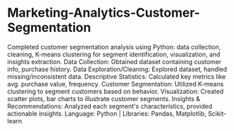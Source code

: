 # Marketing-Analytics-Customer-Segmentation
Completed customer segmentation analysis using Python: data collection, cleaning, K-means clustering for segment identification, visualization, and insights extraction.
Data Collection: Obtained dataset containing customer info, purchase history.
Data Exploration/Cleaning: Explored dataset, handled missing/inconsistent data.
Descriptive Statistics: Calculated key metrics like avg. purchase value, frequency.
Customer Segmentation: Utilized K-means clustering to segment customers based on behavior.
Visualization: Created scatter plots, bar charts to illustrate customer segments.
Insights & Recommendations: Analyzed each segment's characteristics, provided actionable insights.
Language: Python | Libraries: Pandas, Matplotlib, Scikit-learn
